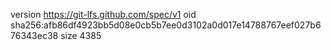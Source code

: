 version https://git-lfs.github.com/spec/v1
oid sha256:afb86df4923bb5d08e0cb5b7ee0d3102a0d017e14788767eef027b676343ec38
size 4385
